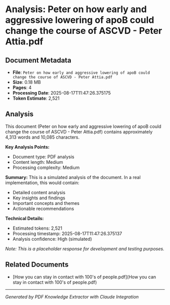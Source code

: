 # Analysis: Peter on how early and aggressive lowering of apoB could change the course of ASCVD - Peter Attia.pdf

## Document Metadata
- **File**: `Peter on how early and aggressive lowering of apoB could change the course of ASCVD - Peter Attia.pdf`
- **Size**: 0.18 MB
- **Pages**: 4
- **Processing Date**: 2025-08-17T11:47:26.375175
- **Token Estimate**: 2,521

## Analysis

This document (Peter on how early and aggressive lowering of apoB could change the course of ASCVD - Peter Attia.pdf) contains approximately 4,313 words and 10,085 characters.

**Key Analysis Points:**
- Document type: PDF analysis
- Content length: Medium
- Processing complexity: Medium

**Summary:**
This is a simulated analysis of the document. In a real implementation, this would contain:
- Detailed content analysis
- Key insights and findings
- Important concepts and themes
- Actionable recommendations

**Technical Details:**
- Estimated tokens: 2,521
- Processing timestamp: 2025-08-17T11:47:26.375137
- Analysis confidence: High (simulated)

*Note: This is a placeholder response for development and testing purposes.*

## Related Documents

- [How you can stay in contact with 100's of people.pdf](How you can stay in contact with 100's of people.pdf)

---
*Generated by PDF Knowledge Extractor with Claude Integration*
